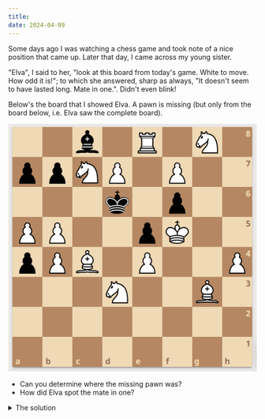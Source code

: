 ```yaml
---
title: 
date: 2024-04-09
---
```


Some days ago I was watching a chess game and took note of a nice position that came up. Later that day, I came across my young sister.

"Elva", I said to her, "look at this board from today's game. White to move. How odd it is!"; to which she answered, sharp as always, "It doesn't seem to have lasted long. Mate in one.". Didn't even blink!

Below's the board that I showed Elva. A pawn is missing (but only from the board below, i.e. Elva saw the complete board).

![The board](https://github.com/luquiluq/blog/blob/main/docs/assets/comosicion_ajedrez.png)

- Can you determine where the missing pawn was?
- How did Elva spot the mate in one?

<details>
<summary>The solution</summary>
The only possibility is for a white pawn to be on <code>d5</code> and to capture black's pawn on <code>d4</code> <em>en passant</em>. But how did Elva see that such a move was legal? Her only information was the full board and the fact that it came from a true game. Elva must have thought backwards to deduce that black's last move was a 2-square push of the e pawn. Let's then answer this question: <em>what was black's last move?</em>
<ul>
  <li>Clearly black didn't move the bishop.</li>
  <li>They neither moved the king as it would have previously been in a double check.</li>
  <li>The last move must have been <code>...e5</code>, <code>...exf6</code> or <code>...gxf6</code>. In the first case, only a 2-square push would have been possible (note white king's position). Now, the other two moves are impossible: a simple way to see this is that black has already captured exactly two white pieces, because there are 14 white pieces on the board. Moreover, those two captures were accomplished by the pawn on <code>a4</code>. Why? Well, of course that pawn of course must belong to the column <code>c</code> or some posterior one, so it has to have hopped at least twice diagonally. So the last piece to move can't have been the pawn on <code>f6</code>. The only possibility is a 2-square pawn push that allows for <em>en passant</em>.</li>
</ul>
</details>



